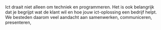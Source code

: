 Ict draait niet alleen om techniek en programmeren. Het is ook belangrijk dat
je begrijpt wat de klant wil en hoe jouw ict-oplossing een bedrijf helpt. We
besteden daarom veel aandacht aan samenwerken, communiceren, presenteren,
